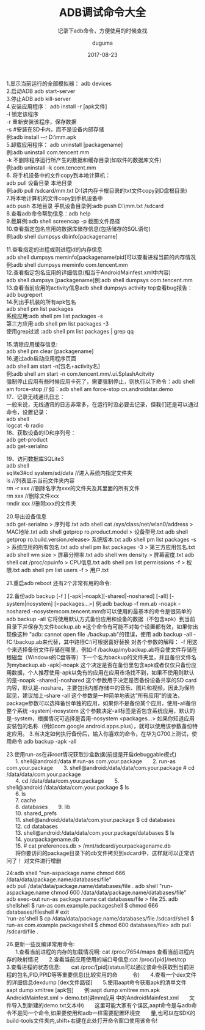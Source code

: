 ﻿---
layout:     post
title:      ADB调试命令大全
subtitle:   记录下adb命令，方便使用的时候查找
date:       2017-08-23
author:     duguma
header-img: img/article-bg.jpg
top: false
catalog: true
tags:
    - 工具命令
    - adb调试
---

1.显示当前运行的全部模拟器：    adb devices  
2.启动ADB    adb start-server  
3.停止ADB   adb kill-server  
4.安装应用程序：      adb install -r [apk文件]  
-l 锁定该程序    
-r 重新安装该程序，保存数据    
-s #安装在SD卡内，而不是设备内部存储  
例:adb install --r D:\mm.apk  
5.卸载应用程序：  adb uninstall [packagename]  
例:adb uninstall com.tencent.mm  
-k  不删除程序运行所产生的数据和缓存目录(如软件的数据库文件)  
例:adb uninstall -k com.tencent.mm  
6. 将手机设备中的文件copy到本地计算机：         
adb pull 设备目录 本地目录  
例:adb pull /sdcard/mm.txt D:\(讲内存卡根目录的txt文件copy到D盘根目录)  
7.将本地计算机的文件copy到手机设备中     
adb push 本地目录 手机设备目录例:adb push D:\mm.txt /sdcard  
8.查看adb命令帮助信息：adb help  
9.截屏例:adb shell screencap -p 截图文件路径  
10.查看指定包名应用的数据库储存信息(包括储存的SQL语句)  
例:adb shell dumpsys dbinfo[packagename]  

11.查看指定的进程或则进程id的内存信息    
adb shell dumpsys meminfo[packagename/pid]可以查看进程当前的内存情况  
例:adb shell dumpsys meminfo com.tencent.mm  
12.查看指定包名应用的详细信息(相当于AndroidMainfest.xml中内容)  
adb shell dumpsys [packagename]例:adb shell dumpsys com.tencent.mm  
13.查看当前应用的activity信息adb shell dumpsys activity top查看bug报告：   
adb bugreport   
14.列出手机装的所有apk包名  
adb shell pm list packages  
系统应用:adb shell pm list packages -s  
第三方应用:adb shell pm list packages -3  
使用grep过滤 :adb shell pm list packages | grep qq  

15.清除应用缓存信息:  
adb shell pm clear [packagename]  
16.通过adb启动应用程序页面  
adb shell am start -n[包名+activity名]  
例:adb shell am start -n com.tencent.mm/.ui.SplashAcitvity  
强制停止应用有些时候应用卡死了，需要强制停止，则执行以下命令：adb shell am force-stop <packagename>// 如：adb shell am force-stop cn.androidstar.demo  
17、记录无线通讯日志：      
一般来说，无线通讯的日志非常多，在运行时没必要去记录，但我们还是可以通过命令，设置记录：   
    adb shell   
    logcat -b radio  
18、获取设备的ID和序列号：  
     adb get-product   
     adb get-serialno  

19、访问数据库SQLite3     
    adb shell   
    sqlite3#cd system/sd/data //进入系统内指定文件夹     
ls //列表显示当前文件夹内容   
rm -r xxx //删除名字为xxx的文件夹及其里面的所有文件   
rm xxx //删除文件xxx   
rmdir xxx //删除xxx的文件夹  
 
20.导出设备信息  
adb get-serialno > 序列号.txt
adb shell cat /sys/class/net/wlan0/address > MAC地址.txt
adb shell getprop ro.product.model > 设备型号.txt
adb shell getprop ro.build.version.release> 系统版本.txt
adb shell pm list packages -s > 系统应用的所有包名.txt
adb shell pm list packages -3 > 第三方应用包名.txt
adb shell wm size > 屏幕分辨率.txt
adb shell wm density > 屏幕密度.txt
adb shell cat /proc/cpuinfo > CPU信息.txt
adb shell pm list permissions -f > 权限.txt
adb shell pm list users -f > 用户.txt

21.重启adb reboot
还有2个非常有用的命令:

22.备份adb backup 
[-f <file>] [-apk|-noapk][-shared|-noshared] [-all] [-system|nosystem] [<packages...>]
例:adb backup -f mm.ab -noapk -noshared -nosystemcom.tencent.mm你可以使用的最基本的命令是很简单的
adb backup -all
它将使用默认方式备份应用和设备的数据（不包含apk）到当前目录下并保存为文件backup.ab
※这个命令有可能不对每个设置都有效，如果你出现像这种 "adb: cannot open file ./backup.ab"的错误，使用 adb backup -all -fC:\backup.ab来代替，其中路径C:\可根据喜好替换
对各个参数的解释：
-f <file>
用这个来选择备份文件存储在哪里，例如-f /backup/mybackup.ab将会使文件存储在根磁盘（Windows的C盘等等）下一个名为backup的文件夹里，并且备份文件名为mybackup.ab
-apk|-noapk
这个决定是否在备份里包含apk或者仅仅只备份应用数据，个人推荐使用-apk以免有的应用在应用市场找不到，如果不使用则默认的是-noapk
-shared|-noshared
这个参数用于决定是否备份设备共享的SD card内容，默认是-noshare，主要包括内部存储中的音乐、图片和视频，因此为保险起见，建议加上-share
-all
这个参数是一种简单地表达“所有应用”的说法，package参数可以选择备份单独的应用，如果你不是备份某个应用，使用-all备份整个系统
-system|-nosystem
这个参数决定-all标签是否包含系统应用，默认的是-system，根据情况可选择是否用-nosystem
<packages...>
如果你知道应用安装包的名称（例如com.google.android.apps.plus），就可以使用该参数备份特定应用。
3.当决定如何执行备份后，输入你喜欢的命令，在华为G700上测试，使用命令
adb backup -apk -all

23.使用run-as在非root情况获取沙盒数据(前提是开启debuggable模式)  
   &nbsp;   &nbsp;    &nbsp;  1.   shell@android:/data # run-as com.your.package 
   &nbsp;   &nbsp;    &nbsp;  2.   run-as com.your.package 
   &nbsp;   &nbsp;    &nbsp;  3.   shell@android:/data/data/com.your.package  # cd /data/data/com.your.package  
  &nbsp;   &nbsp;    &nbsp;   4.  cd /data/data/com.your.package 
   &nbsp;   &nbsp;    &nbsp;  5.  shell@android:/data/data/com.your.package $ ls  
   &nbsp;   &nbsp;    &nbsp;  6.  ls  
  &nbsp;   &nbsp;    &nbsp;   7.  cache  
   &nbsp;   &nbsp;    &nbsp;  8.  databases 
 &nbsp;   &nbsp;    &nbsp;    9. lib  
   &nbsp;   &nbsp;    &nbsp;  10. shared_prefs  
   &nbsp;   &nbsp;    &nbsp;  11. shell@android:/data/data/com.your.package $ cd databases  
  &nbsp;   &nbsp;    &nbsp;   12. cd databases  
  &nbsp;   &nbsp;    &nbsp;   13. shell@android:/data/data/com.your.package/databases $ ls  
  &nbsp;   &nbsp;    &nbsp;   14. yourpackagename.db  
  &nbsp;   &nbsp;    &nbsp;   15. # cat preferences.db > /mnt/sdcard/yourpackagename.db    
&nbsp;   &nbsp;    &nbsp; 将你要访问的package目录下的db文件拷贝到sdcard中，这样就可以正常访问了！ 对文件进行增删  

24:adb shell "run-aspackage.name chmod 666 /data/data/package.name/databases/file"  
    adb pull /data/data/package.name/databases/file .
    adb shell "run-aspackage.name chmod 600 /data/data/package.name/databases/file"  
    adb exec-out run-as package.name cat databases/file > file 
25. adb shellshell $ run-as com.example.packageshell $ chmod 666 databases/fileshell #     exit                                               
'run-as'shell $ cp /data/data/package.name/databases/file /sdcard/shell $ run-as com.example.packageshell $ chmod 600 databases/file> adb pull  
 /sdcard/file .  

26.更新一些反编译常用命令:  
 &nbsp;   &nbsp;    &nbsp;    1.查看当前进程的内存的加载情况啊: cat /proc/7654/maps 查看当前进程内存的映射情况
 &nbsp;   &nbsp;    &nbsp;    2.查看当前应用使用的端口号信息:cat /proc/[pid]/net/tcp
  &nbsp;   &nbsp;    &nbsp;   3.查看进程的状态信息:
     &nbsp;   &nbsp;    &nbsp;  cat /proc/[pid]/status可以通过该命令获取到当前进程的包名,PID,PPID等等重要信息(比较实用的命&nbsp;   &nbsp;    &nbsp; &nbsp;   &nbsp;    令)
 &nbsp;   &nbsp;    &nbsp;    4.查看一个dex文件的详细信息dexdump [dex文件路径]
  &nbsp;   &nbsp;    &nbsp;   5.使用aapt命令获取apk的清单文件  aapt dump xmltree [apk包]
   &nbsp;   &nbsp;    &nbsp;    例:aapt  dump xmltree mm.apk AndroidMainfest.xml > demo.txt(讲mm应用        中的AndroidMainfest.xml &nbsp;   &nbsp;    &nbsp; 文件导入到新建的demo.txt文本中)
   &nbsp;   &nbsp;    &nbsp;    这里可能大家有个误区,aapt命令是与adb命令不是同一个命令,如果要使用和adb一样需要配置环境变
  &nbsp;   &nbsp;    &nbsp;     量,也可以在SDK的build-tools文件夹内,shift+右键在此处打开命令窗口使用该命令!
